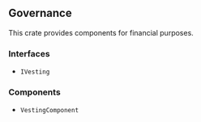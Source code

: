 ## Governance

This crate provides components for financial purposes.

### Interfaces

- `IVesting`

### Components

- `VestingComponent`
